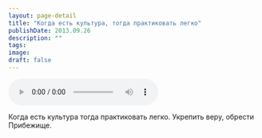 ```yaml
---
layout: page-detail
title: "Когда есть культура, тогда практиковать легко"
publishDate: 2013.09.26
description: ""
tags:
image:
draft: false
---
```


<audio title="2013.09.26 - Когда есть культура, тогда практиковать легко.mp3" src="https://filer-api.advayta.org/v1.0/public/files/72907" controls=""></audio>

 Когда есть культура тогда практиковать легко. Укрепить веру, обрести Прибежище. 

  
